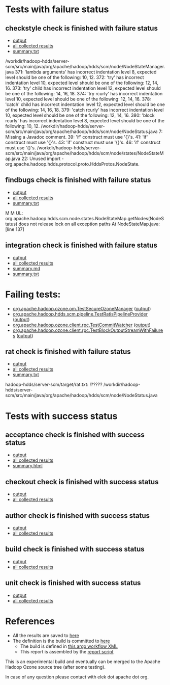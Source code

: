 # Tests with failure status

## checkstyle check is finished with failure status

   * [output](https://raw.githubusercontent.com/elek/ozone-ci/master/pr/pr-hdds-1982-decom-states-scqb7/checkstyle/output.log)
   * [all collected results](https://github.com/elek/ozone-ci/tree/master/pr/pr-hdds-1982-decom-states-scqb7/checkstyle)
   * [summary.txt](https://github.com/elek/ozone-ci/tree/master/pr/pr-hdds-1982-decom-states-scqb7/checkstyle/summary.txt)

/workdir/hadoop-hdds/server-scm/src/main/java/org/apache/hadoop/hdds/scm/node/NodeStateManager.java
 371: &apos;lambda arguments&apos; has incorrect indentation level 8, expected level should be one of the following: 10, 12.
 372: &apos;try&apos; has incorrect indentation level 10, expected level should be one of the following: 12, 14, 16.
 373: &apos;try&apos; child has incorrect indentation level 12, expected level should be one of the following: 14, 16, 18.
 374: &apos;try rcurly&apos; has incorrect indentation level 10, expected level should be one of the following: 12, 14, 16.
 378: &apos;catch&apos; child has incorrect indentation level 12, expected level should be one of the following: 14, 16, 18.
 379: &apos;catch rcurly&apos; has incorrect indentation level 10, expected level should be one of the following: 12, 14, 16.
 380: &apos;block rcurly&apos; has incorrect indentation level 8, expected level should be one of the following: 10, 12.
/workdir/hadoop-hdds/server-scm/src/main/java/org/apache/hadoop/hdds/scm/node/NodeStatus.java
 7: Missing a Javadoc comment.
 39: &apos;if&apos; construct must use &apos;{}&apos;s.
 41: &apos;if&apos; construct must use &apos;{}&apos;s.
 43: &apos;if&apos; construct must use &apos;{}&apos;s.
 46: &apos;if&apos; construct must use &apos;{}&apos;s.
/workdir/hadoop-hdds/server-scm/src/main/java/org/apache/hadoop/hdds/scm/node/states/NodeStateMap.java
 22: Unused import - org.apache.hadoop.hdds.protocol.proto.HddsProtos.NodeState.

## findbugs check is finished with failure status

   * [output](https://raw.githubusercontent.com/elek/ozone-ci/master/pr/pr-hdds-1982-decom-states-scqb7/findbugs/output.log)
   * [all collected results](https://github.com/elek/ozone-ci/tree/master/pr/pr-hdds-1982-decom-states-scqb7/findbugs)
   * [summary.txt](https://github.com/elek/ozone-ci/tree/master/pr/pr-hdds-1982-decom-states-scqb7/findbugs/summary.txt)

M M UL: org.apache.hadoop.hdds.scm.node.states.NodeStateMap.getNodes(NodeStatus) does not release lock on all exception paths  At NodeStateMap.java:[line 137]

## integration check is finished with failure status

   * [output](https://raw.githubusercontent.com/elek/ozone-ci/master/pr/pr-hdds-1982-decom-states-scqb7/integration/output.log)
   * [all collected results](https://github.com/elek/ozone-ci/tree/master/pr/pr-hdds-1982-decom-states-scqb7/integration)
   * [summary.md](https://github.com/elek/ozone-ci/tree/master/pr/pr-hdds-1982-decom-states-scqb7/integration/summary.md)
   * [summary.txt](https://github.com/elek/ozone-ci/tree/master/pr/pr-hdds-1982-decom-states-scqb7/integration/summary.txt)

# Failing tests: 

 * [org.apache.hadoop.ozone.om.TestSecureOzoneManager](hadoop-ozone/integration-test/org.apache.hadoop.ozone.om.TestSecureOzoneManager.txt) ([output](hadoop-ozone/integration-test/org.apache.hadoop.ozone.om.TestSecureOzoneManager-output.txt/))
 * [org.apache.hadoop.hdds.scm.pipeline.TestRatisPipelineProvider](hadoop-ozone/integration-test/org.apache.hadoop.hdds.scm.pipeline.TestRatisPipelineProvider.txt) ([output](hadoop-ozone/integration-test/org.apache.hadoop.hdds.scm.pipeline.TestRatisPipelineProvider-output.txt/))
 * [org.apache.hadoop.ozone.client.rpc.TestCommitWatcher](hadoop-ozone/integration-test/org.apache.hadoop.ozone.client.rpc.TestCommitWatcher.txt) ([output](hadoop-ozone/integration-test/org.apache.hadoop.ozone.client.rpc.TestCommitWatcher-output.txt/))
 * [org.apache.hadoop.ozone.client.rpc.TestBlockOutputStreamWithFailures](hadoop-ozone/integration-test/org.apache.hadoop.ozone.client.rpc.TestBlockOutputStreamWithFailures.txt) ([output](hadoop-ozone/integration-test/org.apache.hadoop.ozone.client.rpc.TestBlockOutputStreamWithFailures-output.txt/))

## rat check is finished with failure status

   * [output](https://raw.githubusercontent.com/elek/ozone-ci/master/pr/pr-hdds-1982-decom-states-scqb7/rat/output.log)
   * [all collected results](https://github.com/elek/ozone-ci/tree/master/pr/pr-hdds-1982-decom-states-scqb7/rat)
   * [summary.txt](https://github.com/elek/ozone-ci/tree/master/pr/pr-hdds-1982-decom-states-scqb7/rat/summary.txt)

hadoop-hdds/server-scm/target/rat.txt: !????? /workdir/hadoop-hdds/server-scm/src/main/java/org/apache/hadoop/hdds/scm/node/NodeStatus.java


# Tests with success status

## acceptance check is finished with success status

   * [output](https://raw.githubusercontent.com/elek/ozone-ci/master/pr/pr-hdds-1982-decom-states-scqb7/acceptance/output.log)
   * [all collected results](https://github.com/elek/ozone-ci/tree/master/pr/pr-hdds-1982-decom-states-scqb7/acceptance)
   * [summary.html](https://elek.github.io/ozone-ci/pr/pr-hdds-1982-decom-states-scqb7/acceptance/summary.html)


## checkout check is finished with success status

   * [output](https://raw.githubusercontent.com/elek/ozone-ci/master/pr/pr-hdds-1982-decom-states-scqb7/checkout/output.log)
   * [all collected results](https://github.com/elek/ozone-ci/tree/master/pr/pr-hdds-1982-decom-states-scqb7/checkout)


## author check is finished with success status

   * [output](https://raw.githubusercontent.com/elek/ozone-ci/master/pr/pr-hdds-1982-decom-states-scqb7/author/output.log)
   * [all collected results](https://github.com/elek/ozone-ci/tree/master/pr/pr-hdds-1982-decom-states-scqb7/author)


## build check is finished with success status

   * [output](https://raw.githubusercontent.com/elek/ozone-ci/master/pr/pr-hdds-1982-decom-states-scqb7/build/output.log)
   * [all collected results](https://github.com/elek/ozone-ci/tree/master/pr/pr-hdds-1982-decom-states-scqb7/build)


## unit check is finished with success status

   * [output](https://raw.githubusercontent.com/elek/ozone-ci/master/pr/pr-hdds-1982-decom-states-scqb7/unit/output.log)
   * [all collected results](https://github.com/elek/ozone-ci/tree/master/pr/pr-hdds-1982-decom-states-scqb7/unit)




# References

 * All the results are saved to [here](https://github.com/elek/ozone-ci/tree/master/pr/pr-hdds-1982-decom-states-scqb7/)
 * The definition is the build is committed to [here](https://github.com/elek/argo-ozone)
    * The build is defined in [this argo workflow XML](https://github.com/elek/argo-ozone/blob/master/ozone-build.yaml)
    * This report is assembled by the [report script](https://github.com/elek/argo-ozone/blob/master/scripts/report.sh)

This is an experimental build and eventually can be merged to the Apache Hadoop Ozone source tree (after some testing).

In case of any question please contact with elek dot apache dot org.
